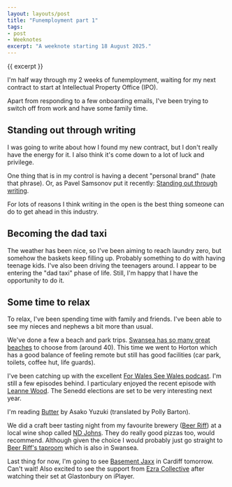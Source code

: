 ```yaml
---
layout: layouts/post
title: "Funemployment part 1"
tags:
- post
- Weeknotes
excerpt: "A weeknote starting 18 August 2025."
--- 
```


{{ excerpt }}

I'm half way through my 2 weeks of funemployment, waiting for my next contract to start at Intellectual Property Office (IPO).

Apart from responding to a few onboarding emails, I've been trying to switch off from work and have some family time.

## Standing out through writing

I was going to write about how I found my new contract, but I don't really have the energy for it. I also think it's come down to a lot of luck and privilege. 

One thing that is in my control is having a decent "personal brand" (hate that phrase). Or, as Pavel Samsonov put it recently: [Standing out through writing](https://spavel.medium.com/standing-out-through-writing-4dfc0365dcb4).

For lots of reasons I think writing in the open is the best thing someone can do to get ahead in this industry.

## Becoming the dad taxi

The weather has been nice, so I've been aiming to reach laundry zero, but somehow the baskets keep filling up. Probably something to do with having teenage kids. I've also been driving the teenagers around. I appear to be entering the "dad taxi" phase of life. Still, I'm happy that I have the opportunity to do it.

## Some time to relax

To relax, I've been spending time with family and friends. I've been able to see my nieces and nephews a bit more than usual.

We've done a few a beach and park trips. [Swansea has so many great beaches](/blog/visiting-all-the-beaches-in-swansea-and-gower/) to choose from (around 40). This time we went to Horton which has a good balance of feeling remote but still has good facilities (car park, toilets, coffee hut, life guards).

I've been catching up with the excellent [For Wales See Wales podcast](https://forwalesseewales.buzzsprout.com/). I'm still a few episodes behind. I particulary enjoyed the recent episode with [Leanne Wood](https://forwalesseewales.buzzsprout.com/2410605/episodes/17703084-leanne-wood-on-the-pod). The Senedd elections are set to be very interesting next year.

I'm reading [Butter](https://www.theguardian.com/books/2024/mar/10/butter-by-asako-yuzuki-review-novel-konkatsu-killer-kanae-kijima) by Asako Yuzuki (translated by Polly Barton).

We did a craft beer tasting night from my favourite brewery ([Beer Riff](https://beerriffbrewing.com/)) at a local wine shop called [ND Johns](https://ndjohn.co.uk/). They do really good pizzas too, would recommend. Although given the choice I would probably just go straight to [Beer Riff's taproom](https://beerriffbrewing.com/pages/taproom) which is also in Swansea.

Last thing for now, I'm going to see [Basement Jaxx](https://www.basementjaxx.com/) in Cardiff tomorrow. Can't wait! Also excited to see the support from [Ezra Collective](https://www.ezracollective.com/) after watching their set at Glastonbury on iPlayer.